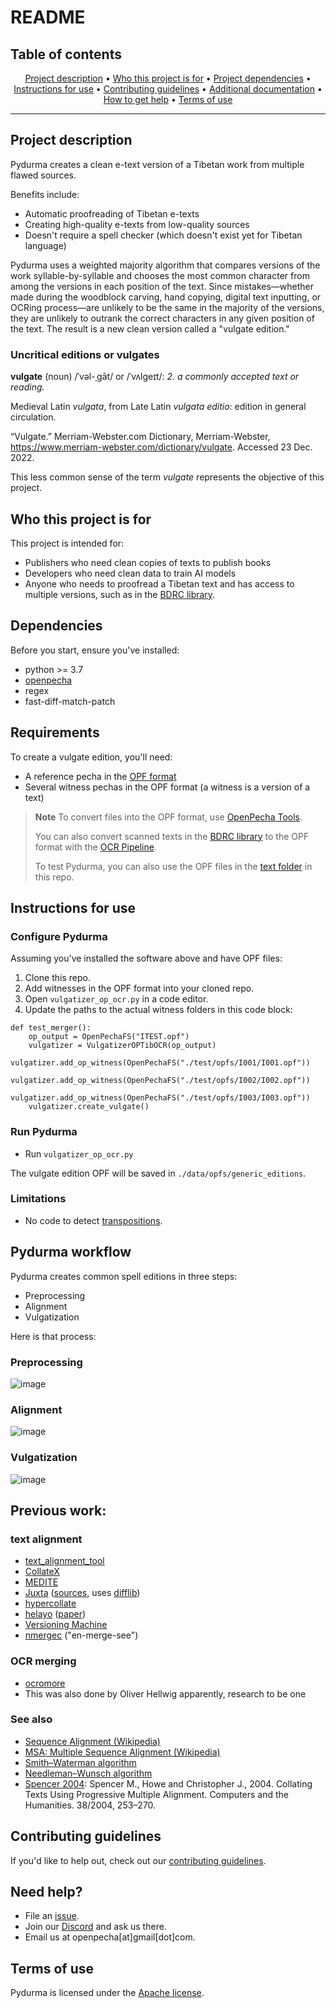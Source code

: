 # README

## Table of contents

<p align="center">
  <a href="#project-description">Project description</a> •
  <a href="#who-this-project-is-for">Who this project is for</a> •
  <a href="#project-dependencies">Project dependencies</a> •
  <a href="#instructions-for-use">Instructions for use</a> •
  <a href="#contributing-guidelines">Contributing guidelines</a> •
  <a href="#additional-documentation">Additional documentation</a> •
  <a href="#how-to-get-help">How to get help</a> •
  <a href="#terms-of-use">Terms of use</a>
</p>
<hr>

## Project description

Pydurma creates a clean e-text version of a Tibetan work from multiple flawed sources.

Benefits include:

- Automatic proofreading of Tibetan e-texts
- Creating high-quality e-texts from low-quality sources
- Doesn't require a spell checker (which doesn't exist yet for Tibetan language)

Pydurma uses a weighted majority algorithm that compares versions of the work syllable-by-syllable and chooses the most common character from among the versions in each position of the text. Since mistakes—whether made during the woodblock carving, hand copying, digital text inputting, or OCRing process—are unlikely to be the same in the majority of the versions, they are unlikely to outrank the correct characters in any given position of the text. The result is a new clean version called a "vulgate edition."

### Uncritical editions or vulgates

**vulgate** (noun) /ˈvəl-ˌgāt/ or /ˈvʌlɡeɪt/: *2. a commonly accepted text or reading.*

Medieval Latin *vulgata*, from Late Latin *vulgata editio*: edition in general circulation.

“Vulgate.” Merriam-Webster.com Dictionary, Merriam-Webster, https://www.merriam-webster.com/dictionary/vulgate. Accessed 23 Dec. 2022.

This less common sense of the term *vulgate* represents the objective of this project.

## Who this project is for

This project is intended for:

- Publishers who need clean copies of texts to publish books
- Developers who need clean data to train AI models
- Anyone who needs to proofread a Tibetan text and has access to multiple versions, such as in the [BDRC library](https://library.bdrc.io).

## Dependencies

Before you start, ensure you've installed:

- python >= 3.7
- [openpecha](https://github.com/OpenPecha/Toolkit)
- regex
- fast-diff-match-patch

## Requirements 

To create a vulgate edition, you'll need:

- A reference pecha in the [OPF format](https://openpecha.org/data/opf-format/)
- Several witness pechas in the OPF format (a witness is a version of a text)

> **Note** To convert files into the OPF format, use [OpenPecha Tools](https://github.com/OpenPecha/Toolkit). 
> 
> You can also convert scanned texts in the [BDRC library](https://library.bdrc.io) to the OPF format with the [OCR Pipeline](https://tools.openpecha.org/ocr/).
> 
> To test Pydurma, you can also use the OPF files in the [text folder](https://github.com/OpenPecha/fast-collation-tools/tree/main/tests) in this repo.

## Instructions for use

### Configure Pydurma

Assuming you've installed the software above and have OPF files:

1. Clone this repo.
1. Add witnesses in the OPF format into your cloned repo.
1. Open `vulgatizer_op_ocr.py` in a code editor.
1. Update the paths to the actual witness folders in this code block:

```
def test_merger():
	op_output = OpenPechaFS("ITEST.opf")
	vulgatizer = VulgatizerOPTibOCR(op_output)
	vulgatizer.add_op_witness(OpenPechaFS("./test/opfs/I001/I001.opf"))
	vulgatizer.add_op_witness(OpenPechaFS("./test/opfs/I002/I002.opf"))
	vulgatizer.add_op_witness(OpenPechaFS("./test/opfs/I003/I003.opf"))
	vulgatizer.create_vulgate()
```

### Run Pydurma

- Run `vulgatizer_op_ocr.py`

The vulgate edition OPF will be saved in `./data/opfs/generic_editions`.

### Limitations

- No code to detect [transpositions](http://multiversiondocs.blogspot.com/2008/10/transpositions.html).

## Pydurma workflow

Pydurma creates common spell editions in three steps:

- Preprocessing
- Alignment
- Vulgatization

Here is that process:
### Preprocessing

![image](https://user-images.githubusercontent.com/51434640/218644335-7b74e48e-649a-45e4-9441-b550b6e70825.png)

### Alignment

![image](https://user-images.githubusercontent.com/51434640/218644409-14e73234-bdda-4ae6-aa15-6a9fce600889.png)

### Vulgatization

![image](https://user-images.githubusercontent.com/51434640/218644467-a2c487d5-8313-4940-b640-78bc2258e78c.png)

## Previous work:

### text alignment

- [text_alignment_tool](https://gitlab.com/sofer_mahir/text_alignment_tool)
- [CollateX](https://collatex.net/about/)
- [MEDITE](http://www-poleia.lip6.fr/~ganascia/Medite_Project)
- [Juxta](https://wiki.digitalclassicist.org/Juxta) ([sources](https://github.com/performant-software/juxta-service), uses [difflib](https://github.com/java-diff-utils/java-diff-utils))
- [hypercollate](https://github.com/HuygensING/hyper-collate)
- [helayo](https://github.com/chchch/sanskrit-alignment) ([paper](https://joss.theoj.org/papers/10.21105/joss.04022))
- [Versioning Machine](http://v-machine.org/)
- [nmergec](http://digitalvariants.blogspot.com/2014/05/merging-multi-version-texts-mark-2.html) ("en-merge-see")

### OCR merging

- [ocromore](https://github.com/UB-Mannheim/ocromore)
- This was also done by Oliver Hellwig apparently, research to be one

### See also

- [Sequence Alignment (Wikipedia)](https://en.wikipedia.org/wiki/Sequence_alignment)
- [MSA: Multiple Sequence Alignment (Wikipedia)](https://en.wikipedia.org/wiki/Multiple_sequence_alignment)
- [Smith–Waterman algorithm](https://en.wikipedia.org/wiki/Smith%E2%80%93Waterman_algorithm)
- [Needleman–Wunsch algorithm](https://en.wikipedia.org/wiki/Needleman%E2%80%93Wunsch_algorithm)
- [Spencer 2004](http://dx.doi.org/10.1007/s10579-004-8682-1): Spencer M., Howe and Christopher J., 2004. Collating Texts Using Progressive Multiple Alignment. Computers and the Humanities. 38/2004, 253–270.


## Contributing guidelines

If you'd like to help out, check out our [contributing guidelines](/CONTRIBUTING.md).

## Need help?

- File an [issue](https://github.com/OpenPecha/Pydurma/issues/new).
- Join our [Discord](https://discord.com/invite/7GFpPFSTeA) and ask us there.
- Email us at openpecha[at]gmail[dot]com.

## Terms of use

Pydurma is licensed under the [Apache license](/LICENSE.md).

